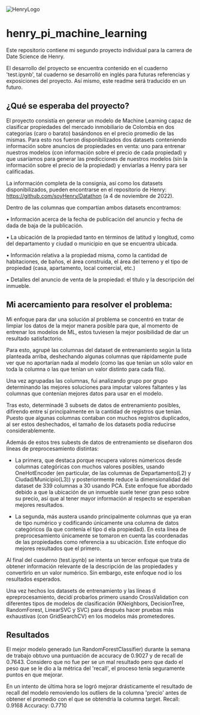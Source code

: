 ![HenryLogo](https://d31uz8lwfmyn8g.cloudfront.net/Assets/logo-henry-white-lg.png)
# henry_pi_machine_learning

Este repositorio contiene mi segundo proyecto individual para la carrera de Date Science de Henry.

El desarrollo del proyecto se encuentra contenido en el cuaderno 'test.ipynb', tal cuaderno se desarrolló en inglés para futuras referencias y exposiciones del proyecto. Así mismo, este readme será traducido en un futuro.

## ¿Qué se esperaba del proyecto?

El proyecto consistía en generar un modelo de Machine Learning capaz de clasificar propiedades del mercado inmobiliario de Colombia en dos categorias (caro o barato) basándonos en el precio promedio de las mismas. Para esto nos fueron disponibilizados dos datasets conteniendo información sobre anuncios de propiedades en venta: uno para entrenar nuestros modelos (con información sobre el precio de cada propiedad) y que usaríamos para generar las predicciones de nuestros modelos (sin la información sobre el precio de la propiedad) y enviarlas a Henry para ser calificadas.

La información completa de la consignia, así como los datasets disponibilizados, pueden encontrarse en el repositorio de Henry: https://github.com/soyHenry/Datathon (a 4 de noviembre de 2022).

Dentro de las columnas que compartían ambos datasets encontramos:

• Información acerca de la fecha de publicación del anuncio y fecha de dada de baja de la publicación. 

• La ubicación de la propiedad tanto en términos de latitud y longitud, como del departamento y ciudad o municipio en que se encuentra ubicada.

• Información relativa a la propiedad misma, como la cantidad de habitaciones, de baños, el área construida, el área del terreno y el tipo de propiedad (casa, apartamento, local comercial, etc.)

• Detalles del anuncio de venta de la propiedad: el título y la descripción del inmueble.

## Mi acercamiento para resolver el problema:

Mi enfoque para dar una solución al problema se concentró en tratar de limpiar los datos de la mejor manera posible para que, al momento de entrenar los modelos de ML, estos tuviesen la mejor posibilidad de dar un resultado satisfactorio.

Para esto, agrupé las columnas del dataset de entrenamiento según la lista planteada arriba, deshechando algunas columnas que rápidamente pude ver que no aportarían nada al modelo (como las que tenían un sólo valor en toda la columna o las que tenían un valor distinto para cada fila). 

Una vez agrupadas las columnas, fui analizando grupo por grupo determinando las mejores soluciones para imputar valores faltantes y las columnas que contenían mejores datos para usar en el modelo.

Tras esto, determinadé 3 subsets de datos de entrenamiento posibles, difirendo entre sí principalmente en la cantidad de registros que tenían. Puesto que algunas columnas contaban con muchos registros duplicados, al ser estos deshechados, el tamaño de los datasets podía reducirse considerablemente.

Además de estos tres subests de datos de entrenamiento se diseñaron dos líneas de preprocesamiento distintas:

- La primera, que destaca porque recupera valores númericos desde columnas categóricas con muchos valores posibles, usando OneHotEncoder (en particular, de las columnas de Departamento(L2) y Ciudad/Municipio(L3)) y posteriormente reduce la dimensionalidad del dataset de 339 columnas a 30 usando PCA. Este enfoque fue abordado debido a que la ubicación de un inmueble suele tener gran peso sobre su precio, así que al tener mayor información al respecto se esperaban mejores resultados.

- La segunda, más austera usando principalmente columnas que ya eran de tipo numérico y codificando únicamente una columna de datos categóricos (la que contenía el tipo d ela propiedad). En esta línea de preprocesamiento únicamente se tomaron en cuenta las coordenadas de las propiedades como referencia a su ubicación. Este enfoque dio mejores resultados que el primero.

Al final del cuaderno (test.ipynb) se intenta un tercer enfoque que trata de obtener información relevante de la descripción de las propiedades y convertirlo en un valor numérico. Sin embargo, este enfoque nod io los resultados esperados.

Una vez hechos los datasets de entrenamiento y las líneas d epreprocesamiento, decidí probarlos primero usando CrossValidation con diferentes tipos de modelos de clasificación (KNeighbors, DecisionTree, RandomForest, LinearSVC y SVC) para después hacer pruebas más exhaustivas (con GridSearchCV) en los modelos más prometedores.

## Resultados

El mejor modelo generado (un RandomForestClassifier) durante la semana de trabajo obtuvo una puntuación de accuracy de 0.9027 y de recall de 0.7643. Considero que no fue per se un mal resultado pero que dado el peso que se le dio a la métrica del 'recall', el proceso tenía seguramente puntos en que mejorar.

En un intento de última hora se logró mejorar drásticamente el resultado de recall del modelo removiendo los outliers de la columna 'precio' antes de obtener el promedio con el que se obtendria  la columna target. Recall: 0.9168 Accuracy: 0.7710